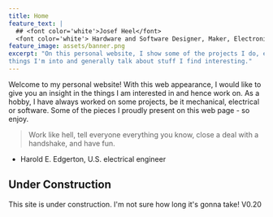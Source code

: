 ```yaml
---
title: Home
feature_text: |
  ## <font color='white'>Josef Heel</font>
  <font color='white'> Hardware and Software Designer, Maker, Electronics Enthusiast </font>
feature_image: assets/banner.png
excerpt: "On this personal website, I show some of the projects I do, explain
things I'm into and generally talk about stuff I find interesting."
---
```


Welcome to my personal website! With this web appearance, I would like to
give you an insight in the things I am interested in and hence work on. As a
hobby, I have always worked on some projects, be it mechanical, electrical or
software. Some of the pieces I proudly present on this web page - so enjoy.

> Work like hell, tell everyone everything you know, close a deal with a
> handshake, and have fun.
- Harold E. Edgerton, U.S. electrical engineer

## Under Construction

This site is under construction. I'm not sure how long it's gonna take!
V0.20
